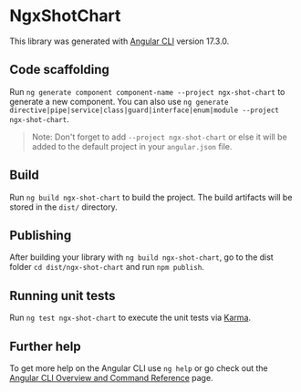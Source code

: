# NgxShotChart

This library was generated with [Angular CLI](https://github.com/angular/angular-cli) version 17.3.0.

## Code scaffolding

Run `ng generate component component-name --project ngx-shot-chart` to generate a new component. You can also use `ng generate directive|pipe|service|class|guard|interface|enum|module --project ngx-shot-chart`.
> Note: Don't forget to add `--project ngx-shot-chart` or else it will be added to the default project in your `angular.json` file. 

## Build

Run `ng build ngx-shot-chart` to build the project. The build artifacts will be stored in the `dist/` directory.

## Publishing

After building your library with `ng build ngx-shot-chart`, go to the dist folder `cd dist/ngx-shot-chart` and run `npm publish`.

## Running unit tests

Run `ng test ngx-shot-chart` to execute the unit tests via [Karma](https://karma-runner.github.io).

## Further help

To get more help on the Angular CLI use `ng help` or go check out the [Angular CLI Overview and Command Reference](https://angular.io/cli) page.
